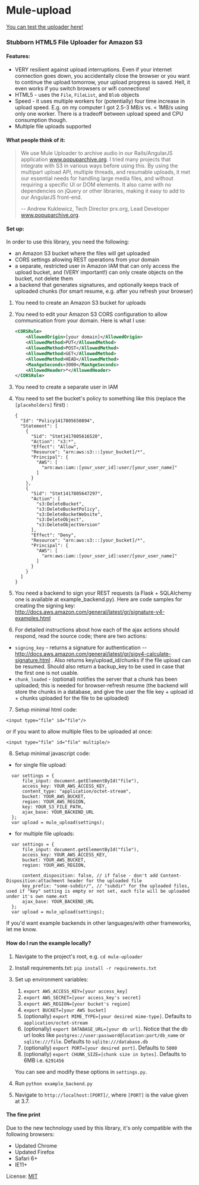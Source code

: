 Mule-upload
===========

[You can test the uploader here!](http://mule-uploader.com/)

### Stubborn HTML5 File Uploader for Amazon S3

#### Features:

* VERY resilient against upload interruptions. Even if your internet connection goes down, you accidentally close the browser or you want to continue the upload tomorrow, your upload progress is saved. Hell, it even works if you switch browsers or wifi connections!
* HTML5 - uses the `File`, `FileList`, and `Blob` objects
* Speed - it uses multiple workers for (potentially) four time increase in upload speed. E.g. on my computer I got 2.5-3 MB/s vs. < 1MB/s using only one worker. There is a tradeoff between upload speed and CPU consumption though.
* Multiple file uploads supported

#### What people think of it:

> We use Mule Uploader to archive audio in our Rails/AngularJS application www.popuparchive.org. I tried many projects that integrate with S3 in various ways before using this. By using the multipart upload API, multiple threads, and resumable uploads, it met our essential needs for handling large media files, and without requiring a specific UI or DOM elements.  It also came with no dependencies on jQuery or other libraries, making it easy to add to our AngularJS front-end.
>
> -- Andrew Kuklewicz, Tech Director prx.org, Lead Developer www.popuparchive.org.


#### Set up:

In order to use this library, you need the following:

* an Amazon S3 bucket where the files will get uploaded
* CORS settings allowing REST operations from your domain
* a separate, restricted user in Amazon IAM that can only access the upload bucket, and (VERY important!) can only create objects on the bucket, not delete them
* a backend that generates signatures, and optionally keeps track of uploaded chunks (for smart resume, e.g. after you refresh your browser)

1. You need to create an Amazon S3 bucket for uploads
2. You need to edit your Amazon S3 CORS configuration to allow communication from your domain. Here is what I use:

     ```xml
     <CORSRule>
         <AllowedOrigin>[your domain]</AllowedOrigin>
         <AllowedMethod>PUT</AllowedMethod>
         <AllowedMethod>POST</AllowedMethod>
         <AllowedMethod>GET</AllowedMethod>
         <AllowedMethod>HEAD</AllowedMethod>
         <MaxAgeSeconds>3000</MaxAgeSeconds>
         <AllowedHeader>*</AllowedHeader>
     </CORSRule>
     ```

3. You need to create a separate user in IAM

4. You need to set the bucket's policy to something like this (replace the `[placeholders]` first) :

     ```
     {
       "Id": "Policy1417805650894",
       "Statement": [
         {
           "Sid": "Stmt1417805616520",
           "Action": "s3:*",
           "Effect": "Allow",
           "Resource": "arn:aws:s3:::[your_bucket]/*",
           "Principal": {
             "AWS": [
               "arn:aws:iam::[your_user_id]:user/[your_user_name]"
             ]
           }
         },
         {
           "Sid": "Stmt1417805647297",
           "Action": [
             "s3:DeleteBucket",
             "s3:DeleteBucketPolicy",
             "s3:DeleteBucketWebsite",
             "s3:DeleteObject",
             "s3:DeleteObjectVersion"
           ],
           "Effect": "Deny",
           "Resource": "arn:aws:s3:::[your_bucket]/*",
           "Principal": {
             "AWS": [
               "arn:aws:iam::[your_user_id]:user/[your_user_name]"
             ]
           }
         }
       ]
     }
     ```

5. You need a backend to sign your REST requests (a Flask + SQLAlchemy one is available at example_backend.py).
Here are code samples for creating the signing key: http://docs.aws.amazon.com/general/latest/gr/signature-v4-examples.html

6. For detailed instructions about how each of the ajax actions should respond, read the source code; there are two actions:
  * `signing_key` - returns a signature for authentication -- http://docs.aws.amazon.com/general/latest/gr/sigv4-calculate-signature.html . Also returns key/upload\_id/chunks if the file upload can be resumed. Should also return a backup\_key to be used in case that the first one is not usable.
  * `chunk_loaded` - (optional) notifies the server that a chunk has been uploaded; this is needed for browser-refresh resume (the backend will store the chunks in a database, and give the user the file key + upload id + chunks uploaded for the file to be uploaded)

7. Setup minimal html code:
  ```
  <input type="file" id="file"/>
  ```
  or if you want to allow multiple files to be uploaded at once:
  ```
  <input type="file" id="file" multiple/>
  ```
8. Setup minimal javascript code:
  * for single file upload:
  ```
    var settings = {
        file_input: document.getElementById("file"),
        access_key: YOUR_AWS_ACCESS_KEY,
        content_type: "application/octet-stream",
        bucket: YOUR_AWS_BUCKET,
        region: YOUR_AWS_REGION,
        key: YOUR_S3_FILE_PATH,
        ajax_base: YOUR_BACKEND_URL
    };
    var upload = mule_upload(settings);
  ```
  * for multiple file uploads:
  ```
    var settings = {
        file_input: document.getElementById("file"),
        access_key: YOUR_AWS_ACCESS_KEY,
        bucket: YOUR_AWS_BUCKET,
        region: YOUR_AWS_REGION,

        content_disposition: false, // if false - don't add Content-Disposition:attachment header for the uploaded file
        key_prefix: "some-subdir/", // "subdir" for the uploaded files, used if "key" setting is empty or not set, each file will be uploaded under it's own name.ext
        ajax_base: YOUR_BACKEND_URL
    };
    var upload = mule_upload(settings);
  ```


If you'd want example backends in other languages/with other frameworks, let me know.


#### How do I run the example locally?

1. Navigate to the project's root, e.g. `cd mule-uploader`
2. Install requirements.txt: `pip install -r requirements.txt`
3. Set up environment variables:
   1. `export AWS_ACCESS_KEY=[your access_key]`
   2. `export AWS_SECRET=[your access_key's secret]`
   3. `export AWS_REGION=[your bucket's region]`
   4. `export BUCKET=[your AWS bucket]`
   5. (optionally) `export MIME_TYPE=[your desired mime-type]`. Defaults to `application/octet-stream`
   6. (optionally) `export DATABASE_URL=[your db url]`. Notice that the db url looks like `postgres://user:password@location:port/db_name` or `sqlite:///file`. Defaults to `sqlite:///database.db`
   7. (optionally) `export PORT=[your desired port]`. Defaults to `5000`
   8. (optionally) `export CHUNK_SIZE=[chunk size in bytes]`. Defaults to 6MB i.e. `6291456`

   You can see and modify these options in `settings.py`.

4. Run `python example_backend.py`
5. Navigate to `http://localhost:[PORT]/`, where `[PORT]` is the value given at 3.7.

#### The fine print

Due to the new technology used by this library, it's only compatible with the following browsers:

* Updated Chrome
* Updated Firefox
* Safari 6+
* IE11+

License: [MIT](https://opensource.org/licenses/MIT)
